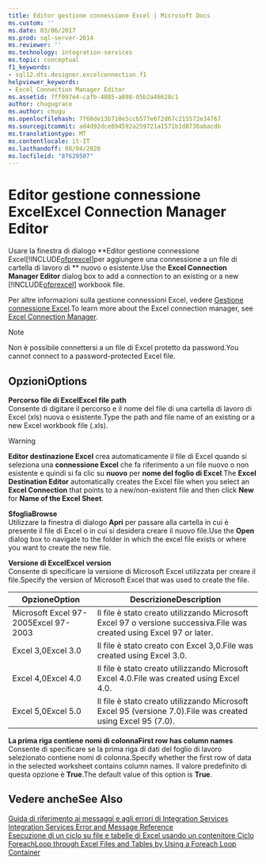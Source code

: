 ```yaml
---
title: Editor gestione connessione Excel | Microsoft Docs
ms.custom: ''
ms.date: 03/06/2017
ms.prod: sql-server-2014
ms.reviewer: ''
ms.technology: integration-services
ms.topic: conceptual
f1_keywords:
- sql12.dts.designer.excelconnection.f1
helpviewer_keywords:
- Excel Connection Manager Editor
ms.assetid: 7ff097e4-cafb-4885-a898-05b2a46628c1
author: chugugrace
ms.author: chugu
ms.openlocfilehash: 7f66de13b710e5ccb577e6f2d67c215572e34767
ms.sourcegitcommit: ad4d92dce894592a259721a1571b1d8736abacdb
ms.translationtype: MT
ms.contentlocale: it-IT
ms.lasthandoff: 08/04/2020
ms.locfileid: "87629507"
---
```

# <a name="excel-connection-manager-editor"></a><span data-ttu-id="b1664-102">Editor gestione connessione Excel</span><span class="sxs-lookup"><span data-stu-id="b1664-102">Excel Connection Manager Editor</span></span>
  <span data-ttu-id="b1664-103">Usare la finestra di dialogo \*\*Editor gestione connessione Excel[!INCLUDE[ofprexcel](../includes/ofprexcel-md.md)]per aggiungere una connessione a un file di cartella di lavoro di \*\* nuovo o esistente.</span><span class="sxs-lookup"><span data-stu-id="b1664-103">Use the **Excel Connection Manager Editor** dialog box to add a connection to an existing or a new [!INCLUDE[ofprexcel](../includes/ofprexcel-md.md)] workbook file.</span></span>  
  
 <span data-ttu-id="b1664-104">Per altre informazioni sulla gestione connessioni Excel, vedere [Gestione connessione Excel](connection-manager/excel-connection-manager.md).</span><span class="sxs-lookup"><span data-stu-id="b1664-104">To learn more about the Excel connection manager, see [Excel Connection Manager](connection-manager/excel-connection-manager.md).</span></span>  
  
> [!NOTE]  
>  <span data-ttu-id="b1664-105">Non è possibile connettersi a un file di Excel protetto da password.</span><span class="sxs-lookup"><span data-stu-id="b1664-105">You cannot connect to a password-protected Excel file.</span></span>  
  
## <a name="options"></a><span data-ttu-id="b1664-106">Opzioni</span><span class="sxs-lookup"><span data-stu-id="b1664-106">Options</span></span>  
 <span data-ttu-id="b1664-107">**Percorso file di Excel**</span><span class="sxs-lookup"><span data-stu-id="b1664-107">**Excel file path**</span></span>  
 <span data-ttu-id="b1664-108">Consente di digitare il percorso e il nome del file di una cartella di lavoro di Excel (xls) nuova o esistente.</span><span class="sxs-lookup"><span data-stu-id="b1664-108">Type the path and file name of an existing or a new Excel workbook file (.xls).</span></span>  
  
> [!WARNING]  
>  <span data-ttu-id="b1664-109">**Editor destinazione Excel** crea automaticamente il file di Excel quando si seleziona una **connessione Excel** che fa riferimento a un file nuovo o non esistente e quindi si fa clic su **nuovo** per **nome del foglio di Excel**.</span><span class="sxs-lookup"><span data-stu-id="b1664-109">The **Excel Destination Editor** automatically creates the Excel file when you select an **Excel Connection** that points to a new/non-existent file and then click **New** for **Name of the Excel Sheet**.</span></span>  
  
 <span data-ttu-id="b1664-110">**Sfoglia**</span><span class="sxs-lookup"><span data-stu-id="b1664-110">**Browse**</span></span>  
 <span data-ttu-id="b1664-111">Utilizzare la finestra di dialogo **Apri** per passare alla cartella in cui è presente il file di Excel o in cui si desidera creare il nuovo file.</span><span class="sxs-lookup"><span data-stu-id="b1664-111">Use the **Open** dialog box to navigate to the folder in which the excel file exists or where you want to create the new file.</span></span>  
  
 <span data-ttu-id="b1664-112">**Versione di Excel**</span><span class="sxs-lookup"><span data-stu-id="b1664-112">**Excel version**</span></span>  
 <span data-ttu-id="b1664-113">Consente di specificare la versione di Microsoft Excel utilizzata per creare il file.</span><span class="sxs-lookup"><span data-stu-id="b1664-113">Specify the version of Microsoft Excel that was used to create the file.</span></span>  
  
|<span data-ttu-id="b1664-114">Opzione</span><span class="sxs-lookup"><span data-stu-id="b1664-114">Option</span></span>|<span data-ttu-id="b1664-115">Descrizione</span><span class="sxs-lookup"><span data-stu-id="b1664-115">Description</span></span>|  
|------------|-----------------|  
|<span data-ttu-id="b1664-116">Microsoft Excel 97-2005</span><span class="sxs-lookup"><span data-stu-id="b1664-116">Excel 97-2003</span></span>|<span data-ttu-id="b1664-117">Il file è stato creato utilizzando Microsoft Excel 97 o versione successiva.</span><span class="sxs-lookup"><span data-stu-id="b1664-117">File was created using Excel 97 or later.</span></span>|  
|<span data-ttu-id="b1664-118">Excel 3,0</span><span class="sxs-lookup"><span data-stu-id="b1664-118">Excel 3.0</span></span>|<span data-ttu-id="b1664-119">Il file è stato creato con Excel 3,0.</span><span class="sxs-lookup"><span data-stu-id="b1664-119">File was created using Excel 3.0.</span></span>|  
|<span data-ttu-id="b1664-120">Excel 4,0</span><span class="sxs-lookup"><span data-stu-id="b1664-120">Excel 4.0</span></span>|<span data-ttu-id="b1664-121">Il file è stato creato utilizzando Microsoft Excel 4.0.</span><span class="sxs-lookup"><span data-stu-id="b1664-121">File was created using Excel 4.0.</span></span>|  
|<span data-ttu-id="b1664-122">Excel 5,0</span><span class="sxs-lookup"><span data-stu-id="b1664-122">Excel 5.0</span></span>|<span data-ttu-id="b1664-123">Il file è stato creato utilizzando Microsoft Excel 95 (versione 7.0).</span><span class="sxs-lookup"><span data-stu-id="b1664-123">File was created using Excel 95 (7.0).</span></span>|  
  
 <span data-ttu-id="b1664-124">**La prima riga contiene nomi di colonna**</span><span class="sxs-lookup"><span data-stu-id="b1664-124">**First row has column names**</span></span>  
 <span data-ttu-id="b1664-125">Consente di specificare se la prima riga di dati del foglio di lavoro selezionato contiene nomi di colonna.</span><span class="sxs-lookup"><span data-stu-id="b1664-125">Specify whether the first row of data in the selected worksheet contains column names.</span></span> <span data-ttu-id="b1664-126">Il valore predefinito di questa opzione è **True**.</span><span class="sxs-lookup"><span data-stu-id="b1664-126">The default value of this option is **True**.</span></span>  
  
## <a name="see-also"></a><span data-ttu-id="b1664-127">Vedere anche</span><span class="sxs-lookup"><span data-stu-id="b1664-127">See Also</span></span>  
 <span data-ttu-id="b1664-128">[Guida di riferimento ai messaggi e agli errori di Integration Services](../../2014/integration-services/integration-services-error-and-message-reference.md) </span><span class="sxs-lookup"><span data-stu-id="b1664-128">[Integration Services Error and Message Reference](../../2014/integration-services/integration-services-error-and-message-reference.md) </span></span>  
 [<span data-ttu-id="b1664-129">Esecuzione di un ciclo su file e tabelle di Excel usando un contenitore Ciclo Foreach</span><span class="sxs-lookup"><span data-stu-id="b1664-129">Loop through Excel Files and Tables by Using a Foreach Loop Container</span></span>](control-flow/foreach-loop-container.md)  
  
  
